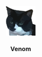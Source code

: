 <!-- PROJECT LOGO -->
<br />
<p align="center">
  <a href="https://github.com/joshhoughton/venom">
    <img src="venom/icons/icon128.png" alt="Logo" width="80" height="80">
  </a>

  <h3 align="center">Venom</h3>